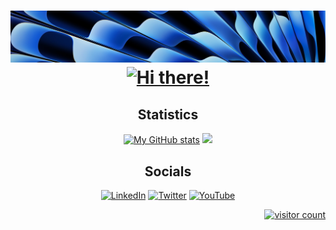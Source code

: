 <h1 align="center">
    <img src="https://github.com/aaron-22766/aaron-22766/blob/main/bin/images/banner.jpg">
    <br>
    <a href="https://git.io/typing-svg"><img src="https://readme-typing-svg.herokuapp.com?font=M+PLUS+Rounded+1c&weight=800&size=40&color=497DE6&center=true&vCenter=true&random=false&width=700&lines=Hi+there!+I'm+Aaron+%E2%9C%8C%EF%B8%8F;Welcome+to+my+profile!" alt="Hi there!" /></a>
</h1>








<div align="center">
    <h2>Statistics</h2>
    <a href="https://github.com/anuraghazra/github-readme-stats"><img src="https://github-readme-stats.vercel.app/api?username=aaron-22766&hide=prs&show_icons=true&=title_color=ffffff&text_color=e7edf2&icon_color=050b4a&hide_border=true&border_radius=21&bg_color=45,7297df,224abf&hide_rank=true&include_all_commits=true&custom_title=My+GitHub+stats" alt="My GitHub stats"></a>
    <a href="https://github.com/anuraghazra/github-readme-stats"><img src="https://github-readme-stats.vercel.app/api/top-langs/?username=aaron-22766&=title_color=ffffff&text_color=e7edf2&layout=compact&hide_border=true&border_radius=21&bg_color=45,386CE2,060A40" als="Most Used Languages"></a>
    <h2>Socials</h2>
    <a href="https://www.linkedin.com/in/aaron-rabenstein"><img src="https://img.shields.io/badge/LinkedIn-0077B5?style=for-the-badge&logo=linkedin&logoColor=white" alt="LinkedIn"></a>
    <a href="https://twitter.com/aaron__22766"><img src="https://img.shields.io/badge/Twitter-1DA1F2?style=for-the-badge&logo=twitter&logoColor=white" alt="Twitter"></a>
    <a href="https://www.youtube.com/@aaron_22766"><img src="https://img.shields.io/badge/YouTube-FF0000?style=for-the-badge&logo=youtube&logoColor=white" alt="YouTube"></a>

</div>

<p align="right">
    <a href="https://github.com/hehuapei/visitor-badge"><img src="https://visitor-badge.laobi.icu/badge?page_id=aaron-22766.aaron-22766&right_color=yellow" alt="visitor count"></a>
</p>

<!--
<a href=""><img src="" alt=""></a>
